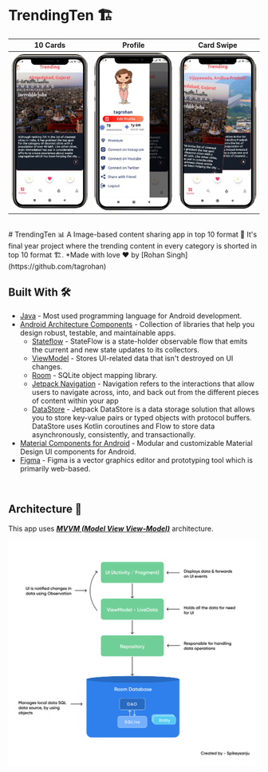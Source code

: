 # TrendingTen 🏗
10 Cards | Profile | Card Swipe 
--- | --- | --- 
![](https://github.com/tagrohan/TrendingTen/blob/master/images/Screenshot_2.png) | ![](https://github.com/tagrohan/TrendingTen/blob/master/images/Screenshot_1%20.png) |![](https://github.com/tagrohan/TrendingTen/blob/master/images/Screenshot_3.png) 

<br/>
# TrendingTen 📊
A Image-based content sharing app in top 10 format 📱 It's final year project where the trending content in every category is shorted in top 10 format 🏗. *Made with love ❤️ by [Rohan Singh](https://github.com/tagrohan)

<br />


## Built With 🛠
- [Java](https://www.java.com/en/) - Most used programming language for Android development.
- [Android Architecture Components](https://developer.android.com/topic/libraries/architecture) - Collection of libraries that help you design robust, testable, and maintainable apps.
  - [Stateflow](https://developer.android.com/kotlin/flow/stateflow-and-sharedflow) - StateFlow is a state-holder observable flow that emits the current and new state updates to its collectors. 
  - [ViewModel](https://developer.android.com/topic/libraries/architecture/viewmodel) - Stores UI-related data that isn't destroyed on UI changes. 
  - [Room](https://developer.android.com/topic/libraries/architecture/room) - SQLite object mapping library.
  - [Jetpack Navigation](https://developer.android.com/guide/navigation) - Navigation refers to the interactions that allow users to navigate across, into, and back out from the different pieces of content within your app
  - [DataStore](https://developer.android.com/topic/libraries/architecture/datastore) - Jetpack DataStore is a data storage solution that allows you to store key-value pairs or typed objects with protocol buffers. DataStore uses Kotlin coroutines and Flow to store data asynchronously, consistently, and transactionally.
- [Material Components for Android](https://github.com/material-components/material-components-android) - Modular and customizable Material Design UI components for Android.
- [Figma](https://figma.com/) - Figma is a vector graphics editor and prototyping tool which is primarily web-based.

<br />

## Architecture 🗼
This app uses [***MVVM (Model View View-Model)***](https://developer.android.com/jetpack/docs/guide#recommended-app-arch) architecture.

![](https://github.com/tagrohan/TrendingTen/blob/master/images/ANDROID_Archi.jpg)
